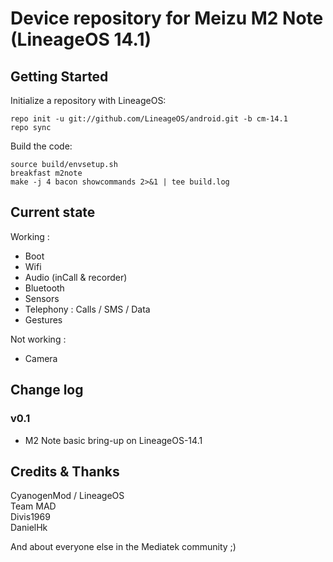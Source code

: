 Device repository for Meizu M2 Note (LineageOS 14.1)
===========================

Getting Started
---------------

Initialize a repository with LineageOS:

    repo init -u git://github.com/LineageOS/android.git -b cm-14.1
    repo sync   


Build the code:

    source build/envsetup.sh
    breakfast m2note
    make -j 4 bacon showcommands 2>&1 | tee build.log

Current state
-------------

Working :  
- Boot  
- Wifi  
- Audio (inCall & recorder)
- Bluetooth  
- Sensors  
- Telephony : Calls / SMS / Data  
- Gestures  

Not working :  
- Camera  

Change log
----------
### v0.1
- M2 Note basic bring-up on LineageOS-14.1
  
Credits & Thanks 
---------
CyanogenMod / LineageOS  
Team MAD  
Divis1969  
DanielHk  
  
And about everyone else in the Mediatek community ;)  

